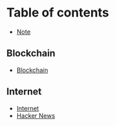 # Table of contents

* [Note](README.md)

## Blockchain

* [Blockchain](blockchain/blockchain.md)

## Internet

* [Internet](internet/internet.md)
* [Hacker News](internet/hacker-news.md)

